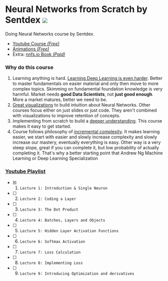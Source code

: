 # Neural Networks from Scratch by Sentdex ![](https://geps.dev/progress/14)
Doing Neural Networks course by Sentdex.
- [Youtube Course *(Free)*](https://www.youtube.com/playlist?list=PLQVvvaa0QuDcjD5BAw2DxE6OF2tius3V3)
- [Animations *(Free)*](https://nnfs.io/neural_network_animations)
- Extra: [nnfs.io Book *(Paid)*](https://nnfs.io/)

### Why do this course
1. Learning anything is hard. <u>Learning Deep Learning is even harder</u>. Better to master fundamentals on easier material and only then move to more complex topics. Skimming on fundamental foundation knowledge is very harmful. Market needs **good Data Scientists**, not **just good enough**. More a market matures, better we need to be.
2. <u>Great visualizations</u> to build intuition about Neural Networks. Other courses focus either on just slides or just code. They aren't combined with visualizations to improve retention of concepts.
3. Implementing from scratch to build a <u>deeper understanding</u>. This course makes it easy to get started.
4. Course follows philosophy of <u>incremental complexity</u>. It makes learning easier, we start with easier and slowly increase complexity and slowly increase our mastery, eventually everything is easy. Other way is a very steep slope, great if you can complete it, but low probability of actually completing it. That's why a better starting point that Andrew Ng Machine Learning or Deep Learning Specialization

### [Youtube Playlist](https://www.youtube.com/playlist?list=PLQVvvaa0QuDcjD5BAw2DxE6OF2tius3V3)
- [x] 1. `Lecture 1: Introduction & Single Neuron`
- [ ] 2. `Lecture 2: Coding a Layer`
- [ ] 3. `Lecture 3: The Dot Product`
- [ ] 4. `Lecture 4: Batches, Layers and Objects`
- [ ] 5. `Lecture 5: Hidden Layer Activation Functions`
- [ ] 6. `Lecture 6: Softmax Activation`
- [ ] 7. `Lecture 7: Loss Calculation `
- [ ] 8. `Lecture 8: Implementing Loss`
- [ ] 9. `Lecture 9: Introducing Optimization and derivatives`